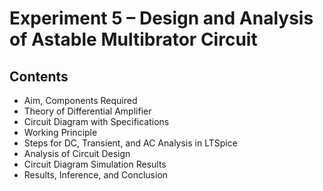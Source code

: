 # Experiment 5 – Design and Analysis of Astable Multibrator Circuit

## Contents

- Aim, Components Required
- Theory of Differential Amplifier
- Circuit Diagram with Specifications
- Working Principle
- Steps for DC, Transient, and AC Analysis in LTSpice
- Analysis of Circuit Design
- Circuit Diagram Simulation Results
- Results, Inference, and Conclusion
